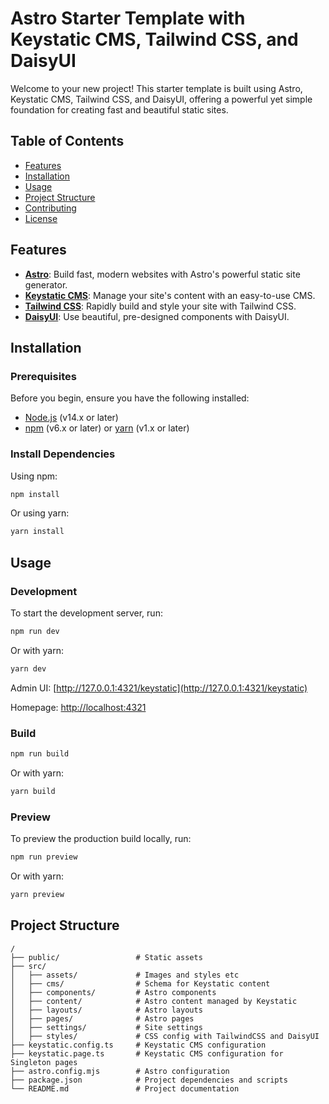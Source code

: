 # Astro Starter Template with Keystatic CMS, Tailwind CSS, and DaisyUI

Welcome to your new project! This starter template is built using Astro, Keystatic CMS, Tailwind CSS, and DaisyUI, offering a powerful yet simple foundation for creating fast and beautiful static sites.

## Table of Contents

- [Features](#features)
- [Installation](#installation)
- [Usage](#usage)
- [Project Structure](#project-structure)
- [Contributing](#contributing)
- [License](#license)

## Features

- **[Astro](https://astro.build/)**: Build fast, modern websites with Astro's powerful static site generator. 
- **[Keystatic CMS](https://keystatic.com/)**: Manage your site's content with an easy-to-use CMS.
- **[Tailwind CSS](https://tailwindcss.com/)**: Rapidly build and style your site with Tailwind CSS.
- **[DaisyUI](https://daisyui.com/)**: Use beautiful, pre-designed components with DaisyUI.

## Installation

### Prerequisites

Before you begin, ensure you have the following installed:

- [Node.js](https://nodejs.org/en/) (v14.x or later)
- [npm](https://www.npmjs.com/) (v6.x or later) or [yarn](https://yarnpkg.com/) (v1.x or later)


### Install Dependencies

Using npm:

```sh
npm install
```

Or using yarn:

```sh
yarn install
```

## Usage

### Development

To start the development server, run:

```sh
npm run dev
```

Or with yarn:

```sh
yarn dev
```

Admin UI: [http://127.0.0.1:4321/keystatic](http://127.0.0.1:4321/keystatic)

Homepage: [http://localhost:4321](http://localhost:4321)

### Build

```sh
npm run build
```

Or with yarn:

```sh
yarn build
```

### Preview

To preview the production build locally, run:

```sh
npm run preview
```

Or with yarn:

```sh
yarn preview
```

## Project Structure

```text
/
├── public/                 # Static assets
├── src/
│   ├── assets/             # Images and styles etc
│   ├── cms/                # Schema for Keystatic content
│   ├── components/         # Astro components
│   ├── content/            # Astro content managed by Keystatic
│   ├── layouts/            # Astro layouts
│   ├── pages/              # Astro pages
│   ├── settings/           # Site settings
│   ├── styles/             # CSS config with TailwindCSS and DaisyUI
├── keystatic.config.ts     # Keystatic CMS configuration
├── keystatic.page.ts       # Keystatic CMS configuration for Singleton pages
├── astro.config.mjs        # Astro configuration
├── package.json            # Project dependencies and scripts
└── README.md               # Project documentation
```


